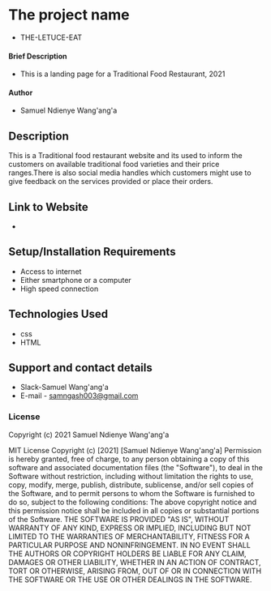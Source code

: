 # The project name
* THE-LETUCE-EAT
#### Brief Description 
* This is a landing page for a Traditional Food Restaurant, 2021
#### Author
* Samuel Ndienye Wang'ang'a
## Description
This is a Traditional food restaurant website and its used to inform the customers on available traditional food varieties  and their price ranges.There is also social media handles which customers might use to give feedback on the services provided or place their orders.
## Link to Website
* 
## Setup/Installation Requirements
* Access to internet
* Either smartphone or a computer
* High speed connection
## Technologies Used
* css 
* HTML
## Support and contact details
* Slack-Samuel Wang'ang'a
* E-mail - samngash003@gmail.com
### License
Copyright (c)  2021 Samuel Ndienye Wang'ang'a

MIT License
Copyright (c) [2021] [Samuel Ndienye Wang'ang'a]
Permission is hereby granted, free of charge, to any person obtaining a copy
of this software and associated documentation files (the "Software"), to deal
in the Software without restriction, including without limitation the rights
to use, copy, modify, merge, publish, distribute, sublicense, and/or sell
copies of the Software, and to permit persons to whom the Software is
furnished to do so, subject to the following conditions:
The above copyright notice and this permission notice shall be included in all
copies or substantial portions of the Software.
THE SOFTWARE IS PROVIDED "AS IS", WITHOUT WARRANTY OF ANY KIND, EXPRESS OR
IMPLIED, INCLUDING BUT NOT LIMITED TO THE WARRANTIES OF MERCHANTABILITY,
FITNESS FOR A PARTICULAR PURPOSE AND NONINFRINGEMENT. IN NO EVENT SHALL THE
AUTHORS OR COPYRIGHT HOLDERS BE LIABLE FOR ANY CLAIM, DAMAGES OR OTHER
LIABILITY, WHETHER IN AN ACTION OF CONTRACT, TORT OR OTHERWISE, ARISING FROM,
OUT OF OR IN CONNECTION WITH THE SOFTWARE OR THE USE OR OTHER DEALINGS IN THE
SOFTWARE.
